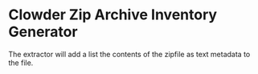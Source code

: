 # Clowder Zip Archive Inventory Generator

The extractor will add a list the contents of the zipfile as text metadata to the file.
